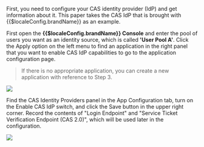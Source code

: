 <IntegrationDetailCard title="Configure your own CAS identity provider">

First, you need to configure your CAS identity provider (IdP) and get information about it. This paper takes the CAS IdP that is brought with {{$localeConfig.brandName}} as an example.

First open the **{{$localeConfig.brandName}} Console** and enter the pool of users you want as an identity source, which is called **'User Pool A'**. Click the Apply option on the left menu to find an application in the right panel that you want to enable CAS IdP capabilities to go to the application configuration page.

> If there is no appropriate application, you can create a new application with reference to Step 3.

![](~@imagesEnUs/connections/cas/step0-1.jpg)

Find the CAS Identity Providers panel in the App Configuration tab, turn on the Enable CAS IdP switch, and click the Save button in the upper right corner. Record the contents of "Login Endpoint" and "Service Ticket Verification Endpoint (CAS 2.0)", which will be used later in the configuration.

![](~@imagesEnUs/connections/cas/step0-2.jpg)

</IntegrationDetailCard>
